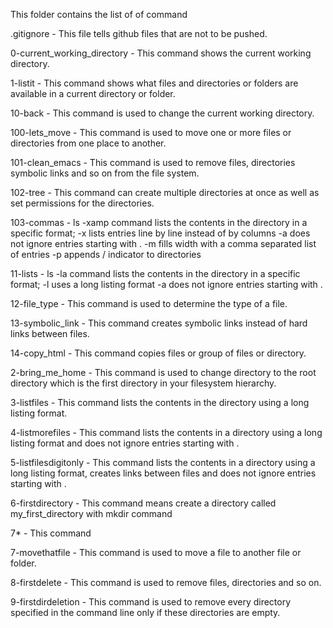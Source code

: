 This folder contains the list of of command

.gitignore - This file tells github files that are not to be pushed.

0-current_working_directory - This command shows the current working directory.

1-listit - This command shows what files and directories or folders are available in a current directory or folder.

10-back - This command is used to change the current working directory.

100-lets_move - This command is used to move one or more files or directories from one place to another.

101-clean_emacs - This command is used to remove files, directories symbolic links and so on from the file system.

102-tree - This command can create multiple directories at once as well as set permissions for the directories.

103-commas - ls -xamp command lists the contents in the directory in a specific format;
-x lists entries line by line instead of by columns
-a does not ignore entries starting with .
-m fills width with a comma separated list of entries
-p appends / indicator to directories

11-lists - ls -la command lists the contents in the directory in a specific format;
-l uses a long listing format
-a does not ignore entries starting with .

12-file_type - This command is used to determine the type of a file.

13-symbolic_link - This command creates symbolic links instead of hard links between files.

14-copy_html - This command copies files or group of files or directory.

2-bring_me_home - This command is used to change directory to the root directory which is the first directory in your filesystem hierarchy.

3-listfiles - This command lists the contents in the directory using a long listing format.

4-listmorefiles - This command lists the contents in a directory using a long listing format and does not ignore entries starting with .

5-listfilesdigitonly - This command lists the contents in a directory using a long listing format, creates links between files and does not ignore entries starting with .

6-firstdirectory - This command means create a directory called my_first_directory with mkdir command 

7* - This command 

7-movethatfile - This command is used to move a file to another file or folder.

8-firstdelete - This command is used to remove files, directories and so on.

9-firstdirdeletion - This command is used to remove every directory specified in the command line only if these directories are empty. 


